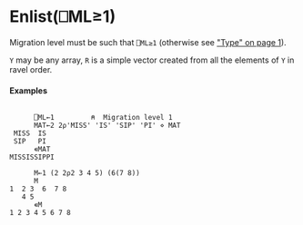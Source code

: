 




<h1 class="heading"><span class="name">Enlist</span><span class="command">(⎕ML≥1)</span></h1>

Migration level must be such that `⎕ML≥1` (otherwise see ["Type" on page 1](../../scalar-monadic-functions/type.md)).


`Y` may be any array, `R` is a simple vector created from all the elements of `Y` in ravel order.

#### Examples
```apl

      ⎕ML←1         ⍝  Migration level 1
      MAT←2 2⍴'MISS' 'IS' 'SIP' 'PI' ⋄ MAT
 MISS  IS
 SIP   PI
      ∊MAT
MISSISSIPPI
 
      M←1 (2 2⍴2 3 4 5) (6(7 8))
      M
1  2 3  6  7 8
   4 5
      ∊M
1 2 3 4 5 6 7 8
```



